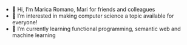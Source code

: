 - 👋 Hi, I’m Marica Romano, Mari for friends and colleagues
- 👀 I’m interested in making computer science a topic available for everyone!
- 🌱 I’m currently learning functional programming, semantic web and machine learning

<!---
marrom97/marrom97 is a ✨ special ✨ repository because its `README.md` (this file) appears on your GitHub profile.
You can click the Preview link to take a look at your changes.
--->
